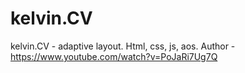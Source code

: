 # kelvin.CV
kelvin.CV - adaptive layout. Html, css, js, aos. Author - https://www.youtube.com/watch?v=PoJaRi7Ug7Q
